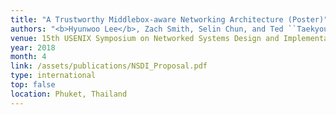 ```yaml
---
title: "A Trustworthy Middlebox-aware Networking Architecture (Poster)"
authors: "<b>Hyunwoo Lee</b>, Zach Smith, Selin Chun, and Ted ``Taekyoung'' Kwon"
venue: 15th USENIX Symposium on Networked Systems Design and Implementation (NSDI '18)
year: 2018
month: 4
link: /assets/publications/NSDI_Proposal.pdf
type: international
top: false
location: Phuket, Thailand
---
```

